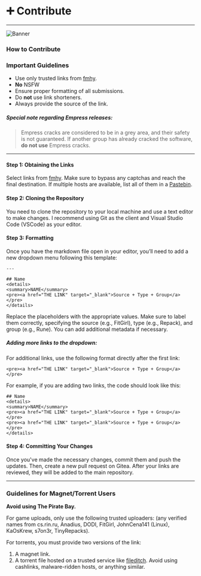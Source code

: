 # ➕ Contribute
---

![Banner](https://cdn3.filehaus.su/files/1729601019_59854/contribute.png)

### How to Contribute

### Important Guidelines

- Use only trusted links from [fmhy](https://fmhy.net).
- **No** NSFW
- Ensure proper formatting of all submissions.
- Do **not** use link shorteners.
- Always provide the source of the link.

##### Special note regarding Empress releases:

> Empress cracks are considered to be in a grey area, and their safety is not guaranteed. If another group has already cracked the software, **do not use** Empress cracks.

---

#### Step 1: Obtaining the Links

Select links from [fmhy](https://fmhy.lol). Make sure to bypass any captchas and reach the final destination. If multiple hosts are available, list all of them in a [Pastebin](https://pastebin.com).

#### Step 2: Cloning the Repository

You need to clone the repository to your local machine and use a text editor to make changes. I recommend using Git as the client and Visual Studio Code (VSCode) as your editor.

#### Step 3: Formatting

Once you have the markdown file open in your editor, you’ll need to add a new dropdown menu following this template:

```
---

## Name
<details>
<summary>NAME</summary>
<pre><a href="THE LINK" target="_blank">Source + Type + Group</a></pre>
</details> 
```

Replace the placeholders with the appropriate values. Make sure to label them correctly, specifying the source (e.g., FitGirl), type (e.g., Repack), and group (e.g., Rune). You can add additional metadata if necessary.

##### Adding more links to the dropdown:

For additional links, use the following format directly after the first link:

```
<pre><a href="THE LINK" target="_blank">Source + Type + Group</a></pre>
```

For example, if you are adding two links, the code should look like this:

```
## Name
<details>
<summary>NAME</summary>
<pre><a href="THE LINK" target="_blank">Source + Type + Group</a></pre>
<pre><a href="THE LINK" target="_blank">Source + Type + Group</a></pre>
</details> 
```

#### Step 4: Committing Your Changes

Once you've made the necessary changes, commit them and push the updates. Then, create a new pull request on Gitea. After your links are reviewed, they will be added to the main repository.

---

### Guidelines for Magnet/Torrent Users

**Avoid using The Pirate Bay.**

For game uploads, only use the following trusted uploaders: (any verified names from cs.rin.ru, Anadius, DODI, FitGirl, JohnCena141 (Linux), KaOsKrew, s7on3r, TinyRepacks).

For torrents, you must provide two versions of the link:
1. A magnet link.
2. A torrent file hosted on a trusted service like [fileditch](https://fileditch.com). Avoid using cashlinks, malware-ridden hosts, or anything similar.
